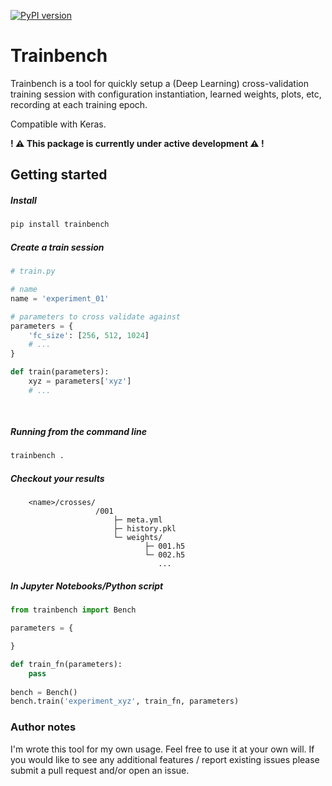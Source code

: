 [![PyPI version](https://badge.fury.io/py/trainbench.svg)](https://badge.fury.io/py/trainbench)

# Trainbench 

Trainbench is a tool for quickly setup a (Deep Learning) cross-validation training session with configuration instantiation, learned weights, plots, etc, recording at each training epoch.

Compatible with Keras.

**! ⚠️ This  package is currently under active development ⚠️ !**

## Getting started

##### Install
```bash
pip install trainbench
```

##### Create a train session
```python
# train.py

# name
name = 'experiment_01'

# parameters to cross validate against
parameters = {
    'fc_size': [256, 512, 1024]    
    # ...
}

def train(parameters):
    xyz = parameters['xyz']
    # ...
    
    
```

##### Running from the command line
```bash
trainbench .
```

##### Checkout your results
```
    <name>/crosses/
                   /001 
                       ├─ meta.yml 
                       ├─ history.pkl 
                       └─ weights/
                              ├─ 001.h5
                              └─ 002.h5
                                 ...
```




##### In Jupyter Notebooks/Python script
```python
from trainbench import Bench

parameters = {

}

def train_fn(parameters):
    pass
    
bench = Bench()
bench.train('experiment_xyz', train_fn, parameters)
```


### Author notes

I'm wrote this tool for my own usage. Feel free to use it at your own will. 
If you would like to see any additional features / report existing issues please submit a pull request and/or open an issue.
